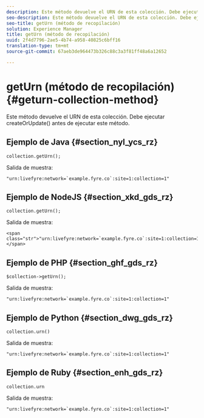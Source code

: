 ```yaml
---
description: Este método devuelve el URN de esta colección. Debe ejecutar createOrUpdate() antes de ejecutar este método.
seo-description: Este método devuelve el URN de esta colección. Debe ejecutar createOrUpdate() antes de ejecutar este método.
seo-title: getUrn (método de recopilación)
solution: Experience Manager
title: getUrn (método de recopilación)
uuid: 2f4d7796-2ae5-4b74-a958-40825c6bff16
translation-type: tm+mt
source-git-commit: 67aeb3de964473b326c88c3a3f81ff48a6a12652

---
```



# getUrn (método de recopilación){#geturn-collection-method}

Este método devuelve el URN de esta colección. Debe ejecutar createOrUpdate() antes de ejecutar este método.

## Ejemplo de Java {#section_nyl_ycs_rz}

```
collection.getUrn(); 
```

Salida de muestra:

```
"urn:livefyre:network=`example.fyre.co`:site=1:collection=1" 
```

## Ejemplo de NodeJS {#section_xkd_gds_rz}

```
collection.getUrn(); 
```

Salida de muestra:

```
<span class="str">"urn:livefyre:network=`example.fyre.co`:site=1:collection=1"</span>
```

## Ejemplo de PHP {#section_ghf_gds_rz}

```
$collection->getUrn(); 
```

Salida de muestra:

```
"urn:livefyre:network=`example.fyre.co`:site=1:collection=1" 
```

## Ejemplo de Python {#section_dwg_gds_rz}

```
collection.urn() 
```

Salida de muestra:

```
"urn:livefyre:network=`example.fyre.co`:site=1:collection=1" 
```

## Ejemplo de Ruby {#section_enh_gds_rz}

```
collection.urn
```

Salida de muestra:

```
"urn:livefyre:network=`example.fyre.co`:site=1:collection=1" 
```

